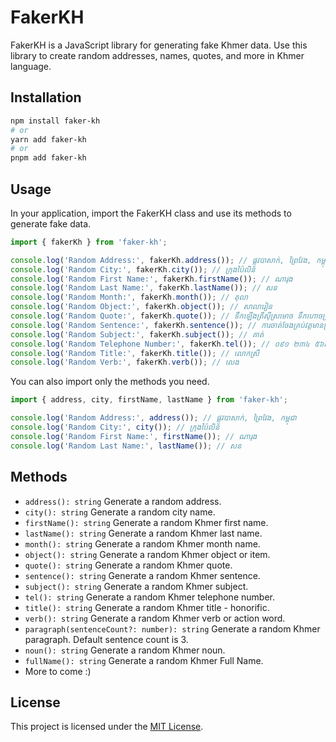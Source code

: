 # FakerKH

FakerKH is a JavaScript library for generating fake Khmer data. Use this library to create random addresses, names, quotes, and more in Khmer language.

## Installation

```bash
npm install faker-kh
# or
yarn add faker-kh
# or 
pnpm add faker-kh
```

## Usage

In your application, import the FakerKH class and use its methods to generate fake data.

```ts
import { fakerKh } from 'faker-kh';

console.log('Random Address:', fakerKh.address()); // ផ្លូវបាសាក់, ព្រៃវែង, កម្ពុជា
console.log('Random City:', fakerKh.city()); // ក្រុងប៉ៃលិន
console.log('Random First Name:', fakerKh.firstName()); // ណារុង
console.log('Random Last Name:', fakerKh.lastName()); // សន
console.log('Random Month:', fakerKh.month()); // តុលា
console.log('Random Object:', fakerKh.object());​ // សាលារៀន
console.log('Random Quote:', fakerKh.quote()); // ទឹកឡើងត្រីស៊ីស្រមោច ទឹកហោចស្រមោចស៊ីត្រី
console.log('Random Sentence:', fakerKh.sentence()); // ការចាត់ចែងគ្រប់វត្តមានត្រូវបានធ្វើដើម្បីទុកជាបទពិសោធន៍។
console.log('Random Subject:', fakerKh.subject()); // គាត់
console.log('Random Telephone Number:', fakerKh.tel()); // ០៩១ ២៣៤ ៥៦៧៨
console.log('Random Title:', fakerKh.title()); // លោកស្រី
console.log('Random Verb:', fakerKh.verb()); // លេង
```

You can also import only the methods you need.

```ts
import { address, city, firstName, lastName } from 'faker-kh';

console.log('Random Address:', address()); // ផ្លូវបាសាក់, ព្រៃវែង, កម្ពុជា
console.log('Random City:', city()); // ក្រុងប៉ៃលិន
console.log('Random First Name:', firstName()); // ណារុង
console.log('Random Last Name:', lastName()); // សន
```

## Methods

- `address(): string` Generate a random address.
- `city(): string` Generate a random city name.
- `firstName(): string` Generate a random Khmer first name.
- `lastName(): string` Generate a random Khmer last name.
- `month(): string` Generate a random Khmer month name.
- `object(): string` Generate a random Khmer object or item.
- `quote(): string` Generate a random Khmer quote.
- `sentence(): string` Generate a random Khmer sentence.
- `subject(): string` Generate a random Khmer subject.
- `tel(): string` Generate a random Khmer telephone number.
- `title(): string` Generate a random Khmer title - honorific.
- `verb(): string` Generate a random Khmer verb or action word.
- `paragraph(sentenceCount?: number): string` Generate a random Khmer paragraph. Default sentence count is 3.
- `noun(): string` Generate a random Khmer noun.
- `fullName(): string` Generate a random Khmer Full Name.
- More to come :)

## License

This project is licensed under the [MIT License](https://github.com/Re4ch-Jay/FakerKH/blob/main/LICENSE).
